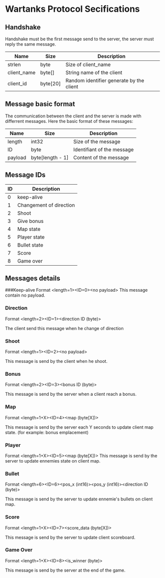 # Wartanks Protocol Secifications


## Handshake

Handshake must be the first message send to the server, the server must reply the same
message.

|    Name     |   Size   |               Description                |
|-------------|----------|------------------------------------------|
| strlen      | byte     | Size of client_name                      |
| client_name | byte[]   | String name of the client                |
| client_id   | byte[20] | Random identifier generate by the client |


## Message basic format

The communication between the client and the server is made with differrent messages.
Here the basic format of these messages:

|  Name   |       Size       |        Description         |
|---------|------------------|----------------------------|
| length  | int32            | Size of the message        |
| ID      | byte             | Identifiant of the message |
| payload | byte[length - 1] | Content of the message     |



## Message IDs
| ID |       Description       |
|----|-------------------------|
|  0 | keep-alive              |
|  1 | Changement of direction |
|  2 | Shoot                   |
|  3 | Give bonus              |
|  4 | Map state               |
|  5 | Player state            |
|  6 | Bullet state            |
|  7 | Score                   |
|  8 | Game over               |



## Messages details
###Keep-alive
Format \<length=1>\<ID=0>\<no payload>
This message contain no payload.


### Direction
Format \<length=2>\<ID=1>\<direction ID (byte)>

The client send this message when he change of direction

### Shoot
Format \<length=1>\<ID=2>\<no payload>

This message is send by the client when he shoot.

### Bonus
Format \<length=2>\<ID=3>\<bonus ID (byte)>

This message is send by the server when a client reach a bonus.

### Map
Format \<length=1+X>\<ID=4>\<map (byte[X])>

This message is send by the server each Y seconds to update client map state.
(for example: bonus emplacement)

### Player
Format \<length=1+X>\<ID=5>\<map (byte[X])>
This message is send by the server to update ennemies state on client map.

### Bullet
Format \<length=6>\<ID=6>\<pos_x (int16)>\<pos_y (int16)>\<direction ID (byte)>

This message is send by the server to update ennemie's bullets on client map.

### Score
Format \<length=1+X>\<ID=7>\<score_data (byte[X])>

This message is send by the server to update client scoreboard.

### Game Over
Format \<length=1+X>\<ID=8>\<is_winner (byte)>

This message is send by the server at the end of the game.

